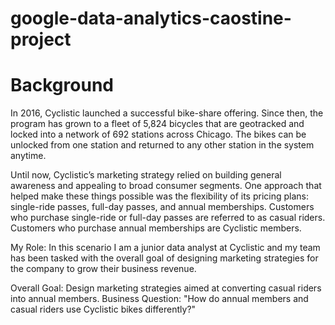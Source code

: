 # google-data-analytics-caostine-project

# Background
In 2016, Cyclistic launched a successful bike-share offering. Since then, the program has grown to a fleet of 5,824 bicycles that are geotracked and locked into a network of 692 stations across Chicago. The bikes can be unlocked from one station and returned to any other station in the system anytime.

Until now, Cyclistic’s marketing strategy relied on building general awareness and appealing to broad consumer segments. One approach that helped make these things possible was the flexibility of its pricing plans: single-ride passes, full-day passes, and annual memberships. Customers who purchase single-ride or full-day passes are referred to as casual riders. Customers who purchase annual memberships are Cyclistic members.

My Role: In this scenario I am a junior data analyst at Cyclistic and my team has been tasked with the overall goal of designing marketing strategies for the company to grow their business revenue. 

Overall Goal: Design marketing strategies aimed at converting casual riders into annual members.
Business Question: "How do annual members and casual riders use Cyclistic bikes differently?"

